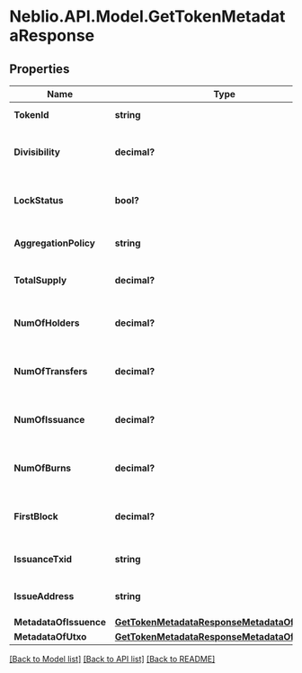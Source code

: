 # Neblio.API.Model.GetTokenMetadataResponse
## Properties

Name | Type | Description | Notes
------------ | ------------- | ------------- | -------------
**TokenId** | **string** | ID of the token | [optional] 
**Divisibility** | **decimal?** | Decimal places the token is divisible to | [optional] 
**LockStatus** | **bool?** | Whether issuance of more tokens is locked | [optional] 
**AggregationPolicy** | **string** | Whether the tokens are aggregatable | [optional] 
**TotalSupply** | **decimal?** | Total number of tokens in supply | [optional] 
**NumOfHolders** | **decimal?** | Total number of addresses this token is held at | [optional] 
**NumOfTransfers** | **decimal?** | Total number of transactions of this token | [optional] 
**NumOfIssuance** | **decimal?** | Total number of times this token has been issued | [optional] 
**NumOfBurns** | **decimal?** | Number of times tokens have been burned | [optional] 
**FirstBlock** | **decimal?** | Block number token was issued in | [optional] 
**IssuanceTxid** | **string** | TXID the token was issued with | [optional] 
**IssueAddress** | **string** | Address that issued the tokens | [optional] 
**MetadataOfIssuence** | [**GetTokenMetadataResponseMetadataOfIssuence**](GetTokenMetadataResponseMetadataOfIssuence.md) |  | [optional] 
**MetadataOfUtxo** | [**GetTokenMetadataResponseMetadataOfIssuence**](GetTokenMetadataResponseMetadataOfIssuence.md) |  | [optional] 

[[Back to Model list]](../README.md#documentation-for-models) [[Back to API list]](../README.md#documentation-for-api-endpoints) [[Back to README]](../README.md)

